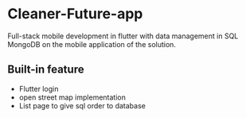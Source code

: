 # Cleaner-Future-app
Full-stack mobile development in flutter with data management in SQL MongoDB on the mobile application of the solution.
## Built-in feature
- Flutter login
- open street map implementation
- List page to give sql order to database
